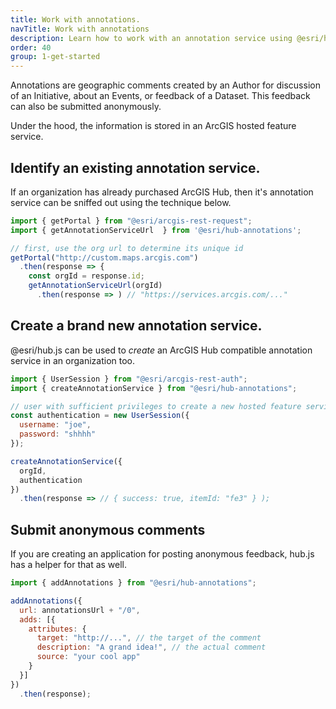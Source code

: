 ```yaml
---
title: Work with annotations.
navTitle: Work with annotations
description: Learn how to work with an annotation service using @esri/hub.js.
order: 40
group: 1-get-started
---
```


Annotations are geographic comments created by an Author for discussion of an Initiative, about an Events, or feedback of a Dataset. This feedback can also be submitted anonymously.

Under the hood, the information is stored in an ArcGIS hosted feature service.

## Identify an existing annotation service.

If an organization has already purchased ArcGIS Hub, then it's annotation service can be sniffed out using the technique below.

```js
import { getPortal } from "@esri/arcgis-rest-request";
import { getAnnotationServiceUrl  } from '@esri/hub-annotations';

// first, use the org url to determine its unique id
getPortal("http://custom.maps.arcgis.com")
  .then(response => {
    const orgId = response.id;
    getAnnotationServiceUrl(orgId)
      .then(response => ) // "https://services.arcgis.com/..."
```

## Create a brand new annotation service.

@esri/hub.js can be used to _create_ an ArcGIS Hub compatible annotation service in an organization too.

```js
import { UserSession } from "@esri/arcgis-rest-auth";
import { createAnnotationService } from "@esri/hub-annotations";

// user with sufficient privileges to create a new hosted feature service
const authentication = new UserSession({
  username: "joe",
  password: "shhhh"
});

createAnnotationService({
  orgId,
  authentication
})
  .then(response => // { success: true, itemId: "fe3" } );
```

## Submit anonymous comments

If you are creating an application for posting anonymous feedback, hub.js has a helper for that as well.

```js
import { addAnnotations } from "@esri/hub-annotations";

addAnnotations({
  url: annotationsUrl + "/0",
  adds: [{
    attributes: {
      target: "http://...", // the target of the comment
      description: "A grand idea!", // the actual comment
      source: "your cool app"
    }
  }]
})
  .then(response);
```